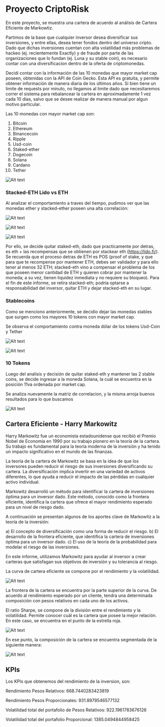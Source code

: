 

# Proyecto CriptoRisk

En este proyecto, se muestra una cartera de acuerdo al análisis de Cartera Eficiente de Markowtiz. 

Partimos de la base que cualquier inversor desea diversificar sus inversiones, y entre ellas, desea tener fondos dentro del universo cripto. Dado que dichas inversiones cuentan con alta volatilidad más problemas de hackeo (ej. recientemente Exactly) y de fraude por parte de las organizaciones que lo fundan (ej. Luna y su stable coin), es necesario contar con una diversificacion dentro de la oferta de criptomonedas. 

Decidi contar con la información de las 10 monedas que mayor market cap poseen, obtenidas con la API de Coin Gecko. Esta API es gratuita, y permite obtener información de manera diaria de los últimos años. Si bien tiene un limite de requests por minuto, no llegamos al limite dado que necesitaremos correr el sistema para rebalancear la cartera en aproximadamente 1 vez cada 10 días, salvo que se desee realizar de manera manual por algun motivo particular. 

Las 10 monedas con mayor market cap son:
1) Bitcoin
2) Ethereum
3) Binancecoin
4) Ripple
5) Usd-coin
6) Staked-ether 
7) Dogecoin
8) Solana
9) Cardano
10) Tether

![Alt text](image.png)

### Stacked-ETH Lido vs ETH

Al analizar el comportamiento a traves del tiempo, pudimos ver que las monedas ether y stacked-ether poseen una alta correlación:

![Alt text](image-1.png)

![Alt text](image-7.png)

![Alt text](image-6.png)

Por ello, se decide quitar staked-eth, dado que practicamente por detras, es eth + las recompensas que se obtienen por stackear eth (https://lido.fi/). Se recuerda que el proceso detras de ETH es POS (proof of stake, y que para que te recompense por mantener ETH, debes ser validador y para ello tener al menos 32 ETH; stacked-eth vino a compensar el problema de los que poseen menor cantidad de ETH y quieren cobrar por mantener la moneda; a su vez, tienen liquidez inmediata y no requiere su bloqueo). 
Para el fin de este informe, se retira stacked-eth; podría optarse a responsabilidad del inversor, quitar ETH y dejar stacked-eth en su lugar. 


### Stablecoins

Como se menciono anteriormente, se decidio dejar las monedas stables que surgen como los mayores 10 tokens con mayor market cap. 

Se observa el comportamiento contra moneda dólar de los tokens Usd-Coin y Tether

![Alt text](image-3.png)

![Alt text](image-5.png)


### 10 Tokens

Luego del analisis y decisión de quitar staked-eth y mantener las 2 stable coins, se decide ingresar a la moneda Solana, la cuál se encuentra en la posición 11va ordenada por market cap.

Se analiza nuevamente la matriz de correlacion, y la misma arroja buenos resultados para lo que buscamos 

![Alt text](image-8.png)

## Cartera Eficiente - Harry Markowitz


Harry Markowitz fue un economista estadounidense que recibió el Premio Nobel de Economía en 1990 por su trabajo pionero en la teoría de la cartera. Su trabajo es fundamental para la teoría moderna de la inversión y ha tenido un impacto significativo en el mundo de las finanzas.

La teoría de la cartera de Markowitz se basa en la idea de que los inversores pueden reducir el riesgo de sus inversiones diversificando su cartera. La diversificación implica invertir en una variedad de activos diferentes, lo que ayuda a reducir el impacto de las pérdidas en cualquier activo individual.

Markowitz desarrolló un método para identificar la cartera de inversiones óptima para un inversor dado. Este método, conocido como la frontera eficiente, identifica la cartera que ofrece el mayor rendimiento esperado para un nivel de riesgo dado.

A continuación se presentan algunos de los aportes clave de Markowitz a la teoría de la inversión:

a) El concepto de diversificación como una forma de reducir el riesgo.
b) El desarrollo de la frontera eficiente, que identifica la cartera de inversiones óptima para un inversor dado.
c) El uso de la teoría de la probabilidad para modelar el riesgo de las inversiones.

En este informe, utilizamos Markowitz para ayudar al inversor a crear carteras que satisfagan sus objetivos de inversión y su tolerancia al riesgo.

La curva de cartera eficiente se compone por el rendimiento y la volatilidad. 

![Alt text](image-9.png)

La frontera de la cartera se encuentra por la parte superior de la curva. De acuerdo al rendimiento esperado por un cliente, tendra una determinada composición con pesos relativos en cada uno de los activos. 

El ratio Sharpe, se compone de la división entre el rendimiento y la volatilidad. Permite conocer cuál es la cartera que posee la mejor relación. En este caso, se encuentra en el punto de la estrella roja. 

![Alt text](image-11.png)

En ese punto, la composición de la cartera se encuentra segmentada de la siguiente manera:

![Alt text](image-12.png)


## KPIs
Los KPIs que obtenemos del rendimiento de la inversion, son:



Rendimiento Pesos Relativos:
668.7440283423819

Rendimiento Pesos Proporcionales:
931.8979546577132

Volatilidad total del portafolio de Pesos Relativos:
922.1961783676126

Volatilidad total del portafolio Proporcional:
1385.0494844958425